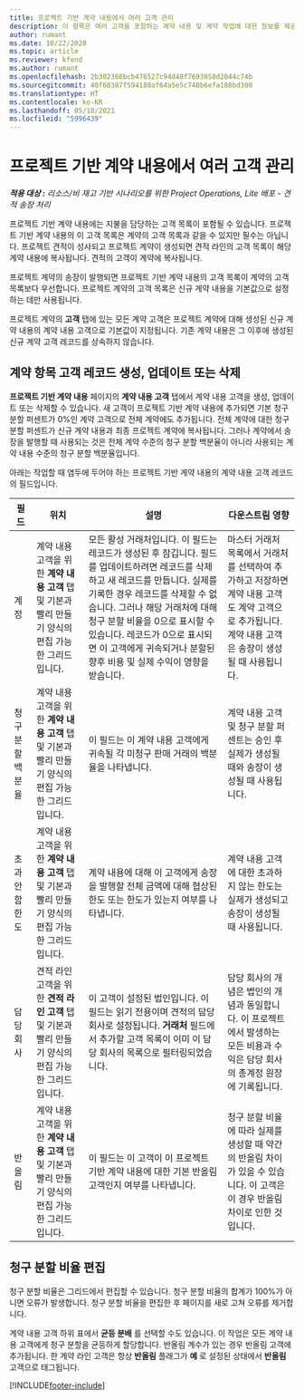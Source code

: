 ```yaml
---
title: 프로젝트 기반 계약 내용에서 여러 고객 관리
description: 이 항목은 여러 고객을 포함하는 계약 내용 및 계약 작업에 대한 정보를 제공합니다.
author: rumant
ms.date: 10/22/2020
ms.topic: article
ms.reviewer: kfend
ms.author: rumant
ms.openlocfilehash: 2b302368bcb476527c94d48f7693058d2044c74b
ms.sourcegitcommit: 40f68387f594180af64a5e5c748b6efa188bd300
ms.translationtype: HT
ms.contentlocale: ko-KR
ms.lasthandoff: 05/10/2021
ms.locfileid: "5996439"
---
```

# <a name="manage-multiple-customers-on-project-based-contract-lines"></a>프로젝트 기반 계약 내용에서 여러 고객 관리

_**적용 대상 :** 리소스/비 재고 기반 시나리오를 위한 Project Operations, Lite 배포 - 견적 송장 처리_

프로젝트 기반 계약 내용에는 지불을 담당하는 고객 목록이 포함될 수 있습니다. 프로젝트 기반 계약 내용의 이 고객 목록은 계약의 고객 목록과 같을 수 있지만 필수는 아닙니다. 프로젝트 견적이 성사되고 프로젝트 계약이 생성되면 견적 라인의 고객 목록이 해당 계약 내용에 복사됩니다. 견적의 고객이 계약에 복사됩니다.

프로젝트 계약의 송장이 발행되면 프로젝트 기반 계약 내용의 고객 목록이 계약의 고객 목록보다 우선합니다. 프로젝트 계약의 고객 목록은 신규 계약 내용을 기본값으로 설정하는 데만 사용됩니다.

프로젝트 계약의 **고객** 탭에 있는 모든 계약 고객은 프로젝트 계약에 대해 생성된 신규 계약 내용의 계약 내용 고객으로 기본값이 지정됩니다. 기존 계약 내용은 그 이후에 생성된 신규 계약 고객 레코드를 상속하지 않습니다.

## <a name="create-update-or-delete-a-contract-line-customer-record"></a>계약 항목 고객 레코드 생성, 업데이트 또는 삭제

**프로젝트 기반 계약 내용** 페이지의 **계약 내용 고객** 탭에서 계약 내용 고객을 생성, 업데이트 또는 삭제할 수 있습니다. 새 고객이 프로젝트 기반 계약 내용에 추가되면 기본 청구 분할 퍼센트가 0%인 계약 고객으로 전체 계약에도 추가됩니다. 전체 계약에 대한 청구 분할 퍼센트가 신규 계약 내용과 최종 프로젝트 계약에 복사됩니다. 그러나 계약에서 송장을 발행할 때 사용되는 것은 전체 계약 수준의 청구 분할 백분율이 아니라 사용되는 계약 내용 수준의 청구 분할 백분율입니다. 

아래는 작업할 때 염두에 두어야 하는 프로젝트 기반 계약 내용의 계약 내용 고객 레코드의 필드입니다.

| 필드 | 위치 | 설명 | 다운스트림 영향 |
| --- | --- | --- | --- |
| 계정 | 계약 내용 고객을 위한 **계약 내용 고객** 탭 및 기본과 빨리 만들기 양식의 편집 가능한 그리드입니다. | 모든 활성 거래처입니다. 이 필드는 레코드가 생성된 후 잠깁니다. 필드를 업데이트하려면 레코드를 삭제하고 새 레코드를 만듭니다. 실제를 기록한 경우 레코드를 삭제할 수 없습니다. 그러나 해당 거래처에 대해 청구 분할 비율을 0으로 표시할 수 있습니다. 레코드가 0으로 표시되면 이 고객에게 귀속되거나 분할된 향후 비용 및 실제 수익이 영향을 받습니다. | 마스터 거래처 목록에서 거래처를 선택하여 추가하고 저장하면 계약 내용 고객도 계약 고객으로 추가됩니다. 계약 내용 고객은 송장이 생성될 때 사용됩니다. |
| 청구 분할 백분율 | 계약 내용 고객을 위한 **계약 내용 고객** 탭 및 기본과 빨리 만들기 양식의 편집 가능한 그리드입니다. | 이 필드는 이 계약 내용 고객에게 귀속될 각 미청구 판매 거래의 백분율을 나타냅니다. | 계약 내용 고객 및 청구 분할 퍼센트는 승인 후 실제가 생성될 때와 송장이 생성될 때 사용됩니다. |
| 초과 안 함 한도 | 계약 내용 고객을 위한 **계약 내용 고객** 탭 및 기본과 빨리 만들기 양식의 편집 가능한 그리드입니다. | 계약 내용에 대해 이 고객에게 송장을 발행할 전체 금액에 대해 협상된 한도 또는 한도가 있는지 여부를 나타냅니다. | 계약 내용 고객에 대한 초과하지 않는 한도는 실제가 생성되고 송장이 생성될 때 사용됩니다. |
| 담당 회사 | 견적 라인 고객을 위한 **견적 라인 고객** 탭 및 기본과 빨리 만들기 양식의 편집 가능한 그리드입니다. | 이 고객이 설정된 법인입니다. 이 필드는 읽기 전용이며 견적의 담당 회사로 설정됩니다. **거래처** 필드에서 추가할 고객 목록이 이미 이 담당 회사의 목록으로 필터링되었습니다. | 담당 회사의 개념은 법인의 개념과 동일합니다. 이 프로젝트에서 발생하는 모든 비용과 수익은 담당 회사의 총계정 원장에 기록됩니다. |
| 반올림 | 계약 내용 고객을 위한 **계약 내용 고객** 탭 및 기본과 빨리 만들기 양식의 편집 가능한 그리드입니다. | 이 필드는 이 고객이 이 프로젝트 기반 계약 내용에 대한 기본 반올림 고객인지 여부를 나타냅니다. | 청구 분할 비율에 따라 실제를 생성할 때 약간의 반올림 차이가 있을 수 있습니다. 이 고객은 이 경우 반올림 차이로 인한 것입니다. |

## <a name="edit-billing-split-percentages"></a>청구 분할 비율 편집

청구 분할 비율은 그리드에서 편집할 수 있습니다. 청구 분할 비율의 합계가 100%가 아니면 오류가 발생합니다. 청구 분할 비율을 편집한 후 페이지를 새로 고쳐 오류를 제거합니다.

계약 내용 고객 하위 표에서 **균등 분배** 를 선택할 수도 있습니다. 이 작업은 모든 계약 내용 고객에게 청구 분할을 균등하게 할당합니다. 반올림 계수가 있는 경우 반올림 고객에 추가됩니다. 한 계약 라인 고객은 항상 **반올림** 플래그가 **예** 로 설정된 상태에서 **반올림** 고객으로 태그됩니다.


[!INCLUDE[footer-include](../includes/footer-banner.md)]